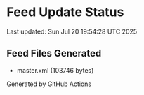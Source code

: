# Feed Update Status
Last updated: Sun Jul 20 19:54:28 UTC 2025

## Feed Files Generated
- master.xml (103746 bytes)

Generated by GitHub Actions
